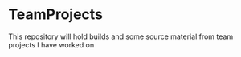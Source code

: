 # TeamProjects
This repository will hold builds and some source material from team projects I have worked on
